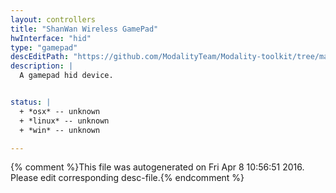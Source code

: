 ```yaml
---
layout: controllers
title: "ShanWan Wireless GamePad"
hwInterface: "hid"
type: "gamepad"
descEditPath: "https://github.com/ModalityTeam/Modality-toolkit/tree/master/Modality/MKtlDescriptions//shanwan-wirelessgamepad.desc.scd"
description: |
  A gamepad hid device.


status: |
  + *osx* -- unknown
  + *linux* -- unknown
  + *win* -- unknown

---
```

{% comment %}This file was autogenerated on Fri Apr  8 10:56:51 2016. Please edit corresponding desc-file.{% endcomment %}